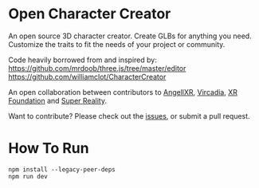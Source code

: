 # Open Character Creator
An open source 3D character creator. Create GLBs for anything you need. Customize the traits to fit the needs of your project or community.

Code heavily borrowed from and inspired by:
https://github.com/mrdoob/three.js/tree/master/editor
https://github.com/williamclot/CharacterCreator

An open collaboration between contributors to [AngellXR](https://github.com/angellxr), [Vircadia](https://github.com/vircadia), [XR Foundation](https://github.com/xrfoundation) and [Super Reality](https://github.com/super-reality).

Want to contribute? Please check out the [issues](https://github.com/angellxr/OpenCharacterCreator/issues), or submit a pull request.

# How To Run
```
npm install --legacy-peer-deps
npm run dev
```
